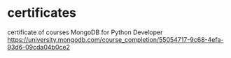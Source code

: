 # certificates
certificate of courses 
MongoDB for Python Developer https://university.mongodb.com/course_completion/55054717-9c68-4efa-93d6-09cda04b0ce2
